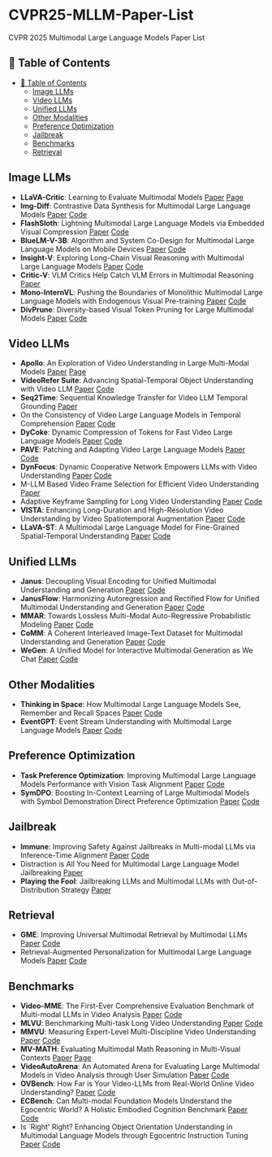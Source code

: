 # CVPR25-MLLM-Paper-List
CVPR 2025 Multimodal Large Language Models Paper List

## 📖 Table of Contents
- [📖 Table of Contents](#-table-of-contents)
  - [Image LLMs](#image-llms)
  - [Video LLMs](#video-llms)
  - [Unified LLMs](#unified-llms)
  - [Other Modalities](#other-modalities)
  - [Preference Optimization](#preference-optimization)
  - [Jailbreak](#jailbreak)
  - [Benchmarks](#benchmarks)
  - [Retrieval](#retrieval)


## Image LLMs
- **LLaVA-Critic**: Learning to Evaluate Multimodal Models [Paper](https://arxiv.org/abs/2410.02712) [Page](https://llava-vl.github.io/blog/2024-10-03-llava-critic/)
- **Img-Diff**: Contrastive Data Synthesis for Multimodal Large Language Models [Paper](https://arxiv.org/abs/2408.04594) [Code](https://github.com/modelscope/data-juicer/tree/ImgDiff)
- **FlashSloth**: Lightning Multimodal Large Language Models via Embedded Visual Compression [Paper](https://arxiv.org/abs/2412.04317) [Code](https://github.com/codefanw/FlashSloth)
- **BlueLM-V-3B**: Algorithm and System Co-Design for Multimodal Large Language Models on Mobile Devices [Paper](https://arxiv.org/abs/2411.10640v1) [Code]()
- **Insight-V**: Exploring Long-Chain Visual Reasoning with Multimodal Large Language Models [Paper](https://arxiv.org/abs/2411.14432) [Code](https://github.com/dongyh20/Insight-V)
- **Critic-V**: VLM Critics Help Catch VLM Errors in Multimodal Reasoning [Paper](https://arxiv.org/abs/2411.18203)
- **Mono-InternVL**: Pushing the Boundaries of Monolithic Multimodal Large Language Models with Endogenous Visual Pre-training [Paper](https://arxiv.org/abs/2410.08202) [Code](https://internvl.github.io/blog/2024-10-10-Mono-InternVL/)
- **DivPrune**: Diversity-based Visual Token Pruning for Large Multimodal Models [Paper](https://arxiv.org/abs/2503.02175) [Code](https://github.com/vbdi/divprune)





## Video LLMs
- **Apollo**: An Exploration of Video Understanding in Large Multi-Modal Models [Paper](https://arxiv.org/abs/2412.10360) [Page](https://apollo-lmms.github.io/)
- **VideoRefer Suite**: Advancing Spatial-Temporal Object Understanding with Video LLM [Paper](https://arxiv.org/abs/2501.00599) [Code](https://github.com/CircleRadon/VideoRefer-suite)
- **Seq2Time**: Sequential Knowledge Transfer for Video LLM Temporal Grounding [Paper](https://arxiv.org/abs/2411.16932)
- On the Consistency of Video Large Language Models in Temporal Comprehension [Paper](https://arxiv.org/abs/2411.12951) [Code](https://github.com/minjoong507/Consistency-of-Video-LLM)
- **DyCoke**: Dynamic Compression of Tokens for Fast Video Large Language Models [Paper](https://arxiv.org/abs/2411.15024) [Code](https://github.com/KD-TAO/DyCoke)
- **PAVE**: Patching and Adapting Video Large Language Models [Paper](https://drive.google.com/file/d/1whMeSxRh1BiUlunBTz26-7MTjv2K7cRF/view) [Code](https://github.com/dragonlzm/PAVE)
- **DynFocus**: Dynamic Cooperative Network Empowers LLMs with Video Understanding [Paper](https://arxiv.org/abs/2411.12355) [Code](https://github.com/Simon98-AI/DynFocus/tree/main)
- M-LLM Based Video Frame Selection for Efficient Video Understanding [Paper](https://arxiv.org/abs/2502.19680)
- Adaptive Keyframe Sampling for Long Video Understanding [Paper](https://arxiv.org/abs/2502.21271) [Code](https://github.com/ncTimTang/AKS)
- **VISTA**: Enhancing Long-Duration and High-Resolution Video Understanding by Video Spatiotemporal Augmentation [Paper](https://arxiv.org/abs/2412.00927) [Code](https://github.com/TIGER-AI-Lab/VISTA)
- **LLaVA-ST**: A Multimodal Large Language Model for Fine-Grained Spatial-Temporal Understanding [Paper](https://arxiv.org/abs/2501.08282) [Code](https://github.com/appletea233/LLaVA-ST)



## Unified LLMs
- **Janus**: Decoupling Visual Encoding for Unified Multimodal Understanding and Generation [Paper](https://arxiv.org/abs/2410.13848) [Code](https://github.com/deepseek-ai/Janus)
- **JanusFlow**: Harmonizing Autoregression and Rectified Flow for Unified Multimodal Understanding and Generation [Paper](https://arxiv.org/abs/2411.07975) [Code](https://github.com/deepseek-ai/Janus)
- **MMAR**: Towards Lossless Multi-Modal Auto-Regressive Probabilistic Modeling [Paper](https://arxiv.org/abs/2410.10798) [Code](https://github.com/ydcUstc/MMAR)
- **CoMM**: A Coherent Interleaved Image-Text Dataset for Multimodal Understanding and Generation [Paper](https://arxiv.org/abs/2406.10462) [Code](https://github.com/HKUST-LongGroup/CoMM)
- **WeGen**: A Unified Model for Interactive Multimodal Generation as We Chat [Paper](https://arxiv.org/abs/2503.01115v1) [Code](https://github.com/hzphzp/WeGen)

## Other Modalities
- **Thinking in Space**: How Multimodal Large Language Models See, Remember and Recall Spaces [Paper](https://arxiv.org/abs/2412.14171) [Code](https://github.com/vision-x-nyu/thinking-in-space)
- **EventGPT**: Event Stream Understanding with Multimodal Large Language Models [Paper](https://github.com/XduSyL/EventGPT) [Code](https://github.com/XduSyL/EventGPT)

## Preference Optimization
- **Task Preference Optimization**: Improving Multimodal Large Language Models Performance with Vision Task Alignment [Paper](https://github.com/OpenGVLab/TPO) [Code](https://github.com/OpenGVLab/TPO)
- **SymDPO**: Boosting In-Context Learning of Large Multimodal Models with Symbol Demonstration Direct Preference Optimization [Paper](https://arxiv.org/abs/2411.11909) [Code](https://github.com/APiaoG/SymDPO)

## Jailbreak
- **Immune**: Improving Safety Against Jailbreaks in Multi-modal LLMs via Inference-Time Alignment [Paper](https://arxiv.org/abs/2411.18688) [Code](https://github.com/itsvaibhav01/Immune)
- Distraction is All You Need for Multimodal Large Language Model Jailbreaking [Paper](https://arxiv.org/abs/2502.10794)
- **Playing the Fool**: Jailbreaking LLMs and Multimodal LLMs with Out-of-Distribution Strategy [Paper](https://openreview.net/pdf?id=rgiIZ3pcZY)

## Retrieval
- **GME**: Improving Universal Multimodal Retrieval by Multimodal LLMs [Paper](https://arxiv.org/abs/2412.16855) [Code](https://huggingface.co/Alibaba-NLP/gme-Qwen2-VL-2B-Instruct/blob/main/gme_inference.py)
- Retrieval-Augmented Personalization for Multimodal Large Language Models [Paper](https://arxiv.org/abs/2410.13360) [Code](https://github.com/Hoar012/RAP-MLLM)



## Benchmarks
- **Video-MME**: The First-Ever Comprehensive Evaluation Benchmark of Multi-modal LLMs in Video Analysis [Paper](https://arxiv.org/abs/2405.21075) [Code](https://github.com/BradyFU/Video-MME)
- **MLVU**: Benchmarking Multi-task Long Video Understanding [Paper](https://arxiv.org/abs/2406.04264) [Code](https://github.com/JUNJIE99/MLVU)
- **MMVU**: Measuring Expert-Level Multi-Discipline Video Understanding [Paper](https://arxiv.org/abs/2501.12380) [Code](https://github.com/yale-nlp/MMVU)
- **MV-MATH**: Evaluating Multimodal Math Reasoning in Multi-Visual Contexts [Paper](https://arxiv.org/abs/2502.20808) [Page](https://eternal8080.github.io/MV-MATH.github.io/)
- **VideoAutoArena**: An Automated Arena for Evaluating Large Multimodal Models in Video Analysis through User Simulation [Paper](https://arxiv.org/abs/2411.13281) [Code](https://github.com/VideoAutoArena/VideoAutoArena)
- **OVBench**: How Far is Your Video-LLMs from Real-World Online Video Understanding? [Paper](https://arxiv.org/pdf/2501.05510) [Code](https://github.com/JoeLeelyf/OVO-Bench?tab=readme-ov-file)
- **ECBench**: Can Multi-modal Foundation Models Understand the Egocentric World? A Holistic Embodied Cognition Benchmark [Paper](https://arxiv.org/abs/2501.05031) [Code](https://github.com/Rh-Dang/ECBench)
- Is `Right' Right? Enhancing Object Orientation Understanding in Multimodal Language Models through Egocentric Instruction Tuning [Paper](https://arxiv.org/abs/2411.16761) [Code](https://github.com/jhCOR/EgoOrientBench)
